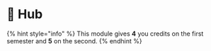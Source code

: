 # 👾 Hub

{% hint style="info" %}
This module gives **4** you credits on the first semester and **5** on the second.
{% endhint %}
